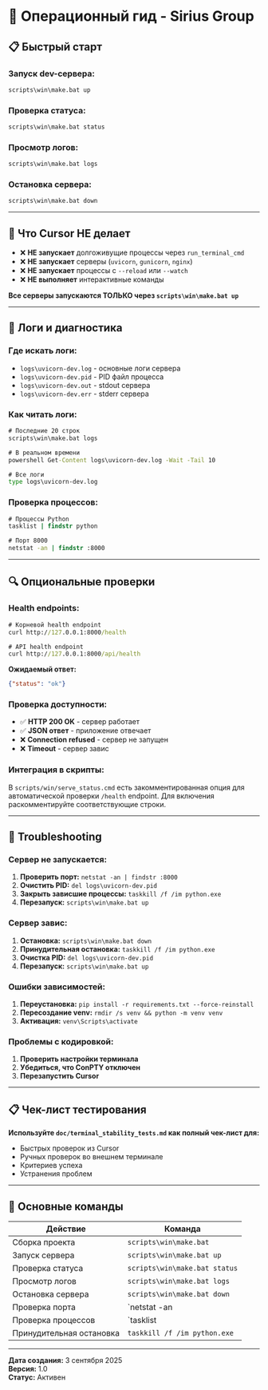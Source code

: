 # 🚀 Операционный гид - Sirius Group

## 📋 Быстрый старт

### **Запуск dev-сервера:**
```cmd
scripts\win\make.bat up
```

### **Проверка статуса:**
```cmd
scripts\win\make.bat status
```

### **Просмотр логов:**
```cmd
scripts\win\make.bat logs
```

### **Остановка сервера:**
```cmd
scripts\win\make.bat down
```

---

## 🚫 Что Cursor НЕ делает

- ❌ **НЕ запускает** долгоживущие процессы через `run_terminal_cmd`
- ❌ **НЕ запускает** серверы (`uvicorn`, `gunicorn`, `nginx`)
- ❌ **НЕ запускает** процессы с `--reload` или `--watch`
- ❌ **НЕ выполняет** интерактивные команды

**Все серверы запускаются ТОЛЬКО через `scripts\win\make.bat up`**

---

## 📁 Логи и диагностика

### **Где искать логи:**
- `logs\uvicorn-dev.log` - основные логи сервера
- `logs\uvicorn-dev.pid` - PID файл процесса
- `logs\uvicorn-dev.out` - stdout сервера
- `logs\uvicorn-dev.err` - stderr сервера

### **Как читать логи:**
```cmd
# Последние 20 строк
scripts\win\make.bat logs

# В реальном времени
powershell Get-Content logs\uvicorn-dev.log -Wait -Tail 10

# Все логи
type logs\uvicorn-dev.log
```

### **Проверка процессов:**
```cmd
# Процессы Python
tasklist | findstr python

# Порт 8000
netstat -an | findstr :8000
```

---

## 🔍 Опциональные проверки

### **Health endpoints:**
```cmd
# Корневой health endpoint
curl http://127.0.0.1:8000/health

# API health endpoint  
curl http://127.0.0.1:8000/api/health
```

**Ожидаемый ответ:**
```json
{"status": "ok"}
```

### **Проверка доступности:**
- ✅ **HTTP 200 OK** - сервер работает
- ✅ **JSON ответ** - приложение отвечает
- ❌ **Connection refused** - сервер не запущен
- ❌ **Timeout** - сервер завис

### **Интеграция в скрипты:**
В `scripts/win/serve_status.cmd` есть закомментированная опция для автоматической проверки `/health` endpoint. Для включения раскомментируйте соответствующие строки.

---

## 🚨 Troubleshooting

### **Сервер не запускается:**
1. **Проверить порт:** `netstat -an | findstr :8000`
2. **Очистить PID:** `del logs\uvicorn-dev.pid`
3. **Закрыть зависшие процессы:** `taskkill /f /im python.exe`
4. **Перезапуск:** `scripts\win\make.bat up`

### **Сервер завис:**
1. **Остановка:** `scripts\win\make.bat down`
2. **Принудительная остановка:** `taskkill /f /im python.exe`
3. **Очистка PID:** `del logs\uvicorn-dev.pid`
4. **Перезапуск:** `scripts\win\make.bat up`

### **Ошибки зависимостей:**
1. **Переустановка:** `pip install -r requirements.txt --force-reinstall`
2. **Пересоздание venv:** `rmdir /s venv && python -m venv venv`
3. **Активация:** `venv\Scripts\activate`

### **Проблемы с кодировкой:**
1. **Проверить настройки терминала**
2. **Убедиться, что ConPTY отключен**
3. **Перезапустить Cursor**

---

## 📋 Чек-лист тестирования

**Используйте `doc/terminal_stability_tests.md` как полный чек-лист для:**
- Быстрых проверок из Cursor
- Ручных проверок во внешнем терминале
- Критериев успеха
- Устранения проблем

---

## 🎯 Основные команды

| **Действие** | **Команда** |
|--------------|-------------|
| Сборка проекта | `scripts\win\make.bat` |
| Запуск сервера | `scripts\win\make.bat up` |
| Проверка статуса | `scripts\win\make.bat status` |
| Просмотр логов | `scripts\win\make.bat logs` |
| Остановка сервера | `scripts\win\make.bat down` |
| Проверка порта | `netstat -an | findstr :8000` |
| Проверка процессов | `tasklist | findstr python` |
| Принудительная остановка | `taskkill /f /im python.exe` |

---

**Дата создания:** 3 сентября 2025  
**Версия:** 1.0  
**Статус:** Активен
